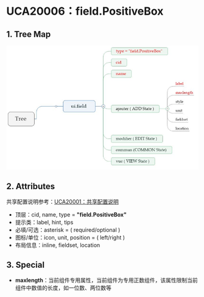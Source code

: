 # UCA20006：field.PositiveBox

## 1. Tree Map

![](/engine/spec/component/img/field-006-01.JPG)

## 2. Attributes

共享配置说明参考：[UCA20001：共享配置说明](/engine/spec/component/field-shared.md)

* 顶层：cid, name, type = **"field.PositiveBox"**
* 提示类：label, hint, tips
* 必填/可选：asterisk = \( required/optional \)
* 图标/单位：icon, unit, position = \( left/right \)
* 布局信息：inline, fieldset, location

## 3. Special

* **maxlength**：当前组件专用属性，当前组件为专用正数组件，该属性限制当前组件中数值的长度，如一位数、两位数等



